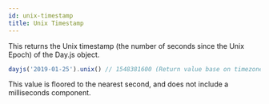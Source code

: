 ```yaml
---
id: unix-timestamp
title: Unix Timestamp
---
```


This returns the Unix timestamp (the number of seconds since the Unix Epoch) of the Day.js object.

```js
dayjs('2019-01-25').unix() // 1548381600 (Return value base on timezone.)
```

This value is floored to the nearest second, and does not include a milliseconds component.
